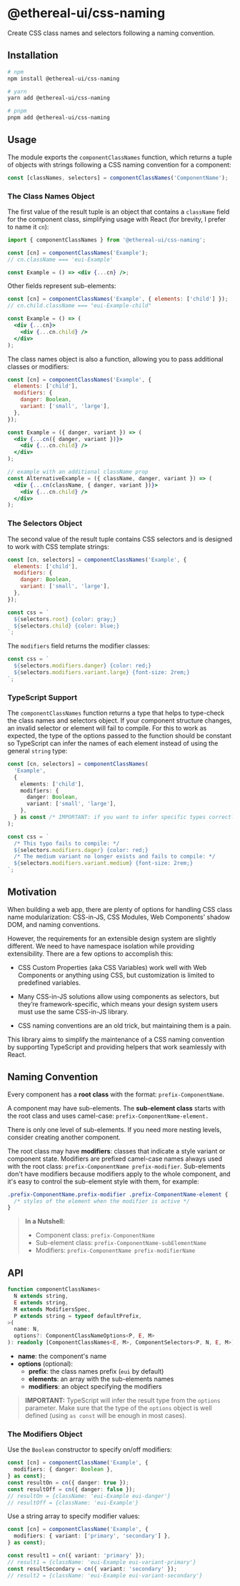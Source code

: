 # @ethereal-ui/css-naming

Create CSS class names and selectors following a naming convention.

## Installation

```sh
# npm
npm install @ethereal-ui/css-naming

# yarn
yarn add @ethereal-ui/css-naming

# pnpm
pnpm add @ethereal-ui/css-naming
```

## Usage

The module exports the `componentClassNames` function, which returns a tuple of
objects with strings following a CSS naming convention for a component:

```js
const [classNames, selectors] = componentClassNames('ComponentName');
```

### The Class Names Object

The first value of the result tuple is an object that contains a `className`
field for the component class, simplifying usage with React (for brevity, I
prefer to name it `cn`):

```jsx
import { componentClassNames } from '@ethereal-ui/css-naming';

const [cn] = componentClassNames('Example');
// cn.className === 'eui-Example'

const Example = () => <div {...cn} />;
```

Other fields represent sub-elements:

```jsx
const [cn] = componentClassNames('Example', { elements: ['child'] });
// cn.child.className === "eui-Example-child"

const Example = () => (
  <div {...cn}>
    <div {...cn.child} />
  </div>
);
```

The class names object is also a function, allowing you to pass additional
classes or modifiers:

```jsx
const [cn] = componentClassNames('Example', {
  elements: ['child'],
  modifiers: {
    danger: Boolean,
    variant: ['small', 'large'],
  },
});

const Example = ({ danger, variant }) => (
  <div {...cn({ danger, variant })}>
    <div {...cn.child} />
  </div>
);

// example with an additional className prop
const AlternativeExample = ({ className, danger, variant }) => (
  <div {...cn(className, { danger, variant })}>
    <div {...cn.child} />
  </div>
);
```

### The Selectors Object

The second value of the result tuple contains CSS selectors and is designed to
work with CSS template strings:

```js
const [cn, selectors] = componentClassNames('Example', {
  elements: ['child'],
  modifiers: {
    danger: Boolean,
    variant: ['small', 'large'],
  },
});

const css = `
  ${selectors.root} {color: gray;}
  ${selectors.child} {color: blue;}
`;
```

The `modifiers` field returns the modifier classes:

```js
const css = `
  ${selectors.modifiers.danger} {color: red;}
  ${selectors.modifiers.variant.large} {font-size: 2rem;}
`;
```

### TypeScript Support

The `componentClassNames` function returns a type that helps to type-check the
class names and selectors object. If your component structure changes, an
invalid selector or element will fail to compile. For this to work as expected,
the type of the options passed to the function should be constant so TypeScript
can infer the names of each element instead of using the general `string` type:

```ts
const [cn, selectors] = componentClassNames(
  'Example',
  {
    elements: ['child'],
    modifiers: {
      danger: Boolean,
      variant: ['small', 'large'],
    },
  } as const /* IMPORTANT: if you want to infer specific types correctly */
);

const css = `
  /* This typo fails to compile: */
  ${selectors.modifiers.dager} {color: red;} 
  /* The medium variant no longer exists and fails to compile: */
  ${selectors.modifiers.variant.medium} {font-size: 2rem;}
`;
```

## Motivation

When building a web app, there are plenty of options for handling CSS class name
modularization: CSS-in-JS, CSS Modules, Web Components' shadow DOM, and naming
conventions.

However, the requirements for an extensible design system are slightly
different. We need to have namespace isolation while providing extensibility.
There are a few options to accomplish this:

- CSS Custom Properties (aka CSS Variables) work well with Web Components or
  anything using CSS, but customization is limited to predefined variables.

- Many CSS-in-JS solutions allow using components as selectors, but they’re
  framework-specific, which means your design system users must use the same
  CSS-in-JS library.

- CSS naming conventions are an old trick, but maintaining them is a pain.

This library aims to simplify the maintenance of a CSS naming convention by
supporting TypeScript and providing helpers that work seamlessly with React.

## Naming Convention

Every component has a **root class** with the format: `prefix-ComponentName`.

A component may have sub-elements. The **sub-element class** starts with the
root class and uses camel-case: `prefix-ComponentName-element.`

There is only one level of sub-elements. If you need more nesting levels,
consider creating another component.

The root class may have **modifiers**: classes that indicate a style variant or
component state. Modifiers are prefixed camel-case names always used with the
root class: `prefix-ComponentName prefix-modifier`. Sub-elements don't have
modifiers because modifiers apply to the whole component, and it's easy to
control the sub-element style with them, for example:

```css
.prefix-ComponentName.prefix-modifier .prefix-ComponentName-element {
  /* styles of the element when the modifier is active */
}
```

> **In a Nutshell:**
>
> - Component class: `prefix-ComponentName`
> - Sub-element class: `prefix-ComponentName-subElementName`
> - Modifiers: `prefix-ComponentName prefix-modifierName`

## API

```ts
function componentClassNames<
  N extends string,
  E extends string,
  M extends ModifiersSpec,
  P extends string = typeof defaultPrefix,
>(
  name: N,
  options?: ComponentClassNameOptions<P, E, M>
): readonly [ComponentClassNames<E, M>, ComponentSelectors<P, N, E, M>];
```

- **name**: the component's name
- **options** (optional):
  - **prefix**: the class names prefix (`eui` by default)
  - **elements**: an array with the sub-elements names
  - **modifiers**: an object specifying the modifiers

> **IMPORTANT:** TypeScript will infer the result type from the `options`
> parameter. Make sure that the type of the `options` object is well defined
> (using `as const` will be enough in most cases).

### The Modifiers Object

Use the `Boolean` constructor to specify on/off modifiers:

```ts
const [cn] = componentClassName('Example', {
  modifiers: { danger: Boolean },
} as const);
const resultOn = cn({ danger: true });
const resultOff = cn({ danger: false });
// resultOn = {className: 'eui-Example eui-danger'}
// resultOff = {className: 'eui-Example'}
```

Use a string array to specify modifier values:

```ts
const [cn] = componentClassName('Example', {
  modifiers: { variant: ['primary', 'secondary'] },
} as const);

const result1 = cn({ variant: 'primary' });
// result1 = {className: 'eui-Example eui-variant-primary'}
const resultSecondary = cn({ variant: 'secondary' });
// result2 = {className: 'eui-Example eui-variant-secondary'}
```
